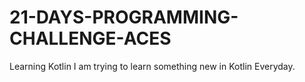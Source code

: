 # 21-DAYS-PROGRAMMING-CHALLENGE-ACES
Learning Kotlin 
I am trying to learn something new in Kotlin Everyday.
